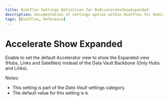 ```yaml
---
title: BimlFlex Settings Definition for DvAccelerateShowExpanded
description: Documentation of settings option within BimlFlex for DvAccelerateShowExpanded
tags: [BimlFlex, Reference]
---
```


# Accelerate Show Expanded

Enable to set the default Accelerator view to show the Expanded view (Hubs, Links and Satellites) instead of the Data Vault Backbone (Only Hubs and Links).

Notes:

* This setting is part of the *Data Vault* settings category.
* The default value for this setting is `N`.
